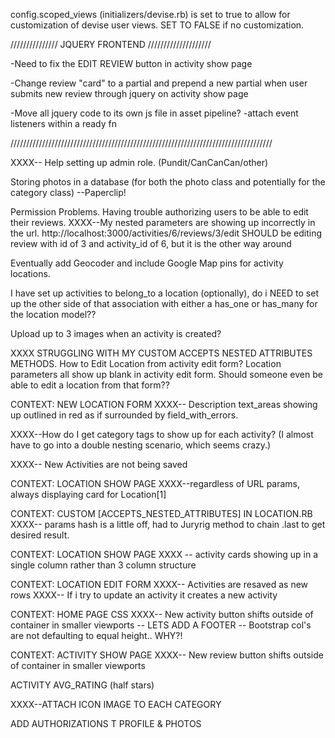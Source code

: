 config.scoped_views (initializers/devise.rb) is set to true to allow for customization of devise user views. SET TO FALSE if no customization.


/////////////// JQUERY FRONTEND ////////////////////


-Need to fix the EDIT REVIEW button in activity show page

-Change review "card" to a partial and prepend a new partial when user submits new review through jquery on activity show page

-Move all jquery code to its own js file in asset pipeline?
  -attach event listeners within a ready fn








///////////////////////////////////////////////////////////////////////////////////


XXXX-- Help setting up admin role. (Pundit/CanCanCan/other)


Storing photos in a database (for both the photo class and potentially for the category class)
--Paperclip!


Permission Problems. Having trouble authorizing users to be able to edit their reviews.
XXXX--My nested parameters are showing up incorrectly in the url. http://localhost:3000/activities/6/reviews/3/edit SHOULD be editing review with id of 3 and activity_id of 6, but it is the other way around

Eventually add Geocoder and include Google Map pins for activity locations.

I have set up activities to belong_to a location (optionally), do i NEED to set up the other side of that association with either a has_one or has_many for the location model??

Upload up to 3 images when an activity is created?

XXXX STRUGGLING WITH MY CUSTOM ACCEPTS NESTED ATTRIBUTES METHODS. How to Edit Location from activity edit form? Location parameters all show up blank in activity edit form. Should someone even be able to edit a location from that form??

CONTEXT: NEW LOCATION FORM
XXXX-- Description text_areas showing up outlined in red as if surrounded by field_with_errors.

XXXX--How do I get category tags to show up for each activity? (I almost have to go into a double nesting scenario, which seems crazy.)

XXXX-- New Activities are not being saved

CONTEXT: LOCATION SHOW PAGE
XXXX--regardless of URL params, always displaying card for Location[1]

CONTEXT: CUSTOM [ACCEPTS_NESTED_ATTRIBUTES] IN LOCATION.RB
XXXX-- params hash is a little off, had to Juryrig method to chain .last to get desired result.

CONTEXT: LOCATION SHOW PAGE
XXXX -- activity cards showing up in a single column rather than 3 column structure

CONTEXT: LOCATION EDIT FORM
XXXX-- Activities are resaved as new rows
XXXX-- If i try to update an activity it creates a new activity


CONTEXT: HOME PAGE CSS
XXXX-- New activity button shifts outside of container in smaller viewports
-- LETS ADD A FOOTER
-- Bootstrap col's are not defaulting to equal height.. WHY?!

CONTEXT: ACTIVITY SHOW PAGE
XXXX-- New review button shifts outside of container in smaller viewports

ACTIVITY AVG_RATING (half stars)

XXXX--ATTACH ICON IMAGE TO EACH CATEGORY

ADD AUTHORIZATIONS T PROFILE & PHOTOS
